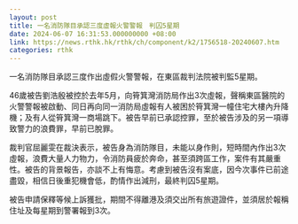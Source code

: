 ```yaml
---
layout: post
title: 一名消防隊目承認三度虛報火警警報　判囚5星期
date: 2024-06-07 16:31:53.000000000 +08:00
link: https://news.rthk.hk/rthk/ch/component/k2/1756518-20240607.htm
categories: rthk
---
```


一名消防隊目承認三度作出虛假火警警報，在東區裁判法院被判監5星期。

46歲被告劉浩殷被控於去年5月，向筲箕灣消防局作出3次虛報，聲稱東區醫院的火警警報被啟動、同日再向同一消防局虛報有人被困於筲箕灣一幢住宅大樓內升降機；及有人從筲箕灣一商場跳下。被告早前已承認控罪，至於被告涉及的另一項導致警力的浪費罪，早前已脫罪。

裁判官屈麗雯在裁決表示，被告身為消防隊目，未能以身作則，短時間內作出3次虛報，浪費大量人力物力，令消防員疲於奔命，甚至須跨區工作，案件有其嚴重性。被告的背景報告，亦談不上有悔意。考慮到被告沒有案底，因今次事件已前途盡毀，相信日後重犯機會低，酌情作出減刑，最終判囚5星期。

被告申請保釋等候上訴獲批，期間不得離港及須交出所有旅遊證件，並須居於報稱住址及每星期到警署報到3次。
